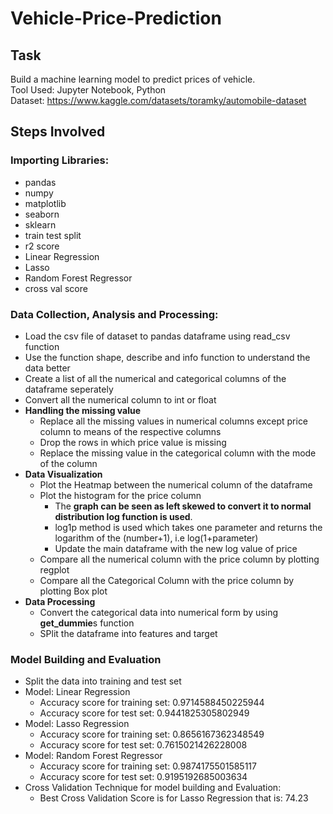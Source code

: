 # Vehicle-Price-Prediction
## Task
Build a machine learning model to predict prices of vehicle.</br>
Tool Used: Jupyter Notebook, Python</br>
Dataset: https://www.kaggle.com/datasets/toramky/automobile-dataset

## Steps Involved

### Importing Libraries:
- pandas
- numpy
- matplotlib
- seaborn
- sklearn
- train test split
- r2 score
- Linear Regression
- Lasso
- Random Forest Regressor
- cross val score
### Data Collection, Analysis and Processing:
- Load the csv file of dataset to pandas dataframe using read_csv function
- Use the function shape, describe and info function to understand the data better
- Create a list of all the numerical and categorical columns of the dataframe seperately
- Convert all the numerical column to int or float
- **Handling the missing value**
  - Replace all the missing values in numerical columns except price column to means of the respective columns
  - Drop the rows in which price value is missing
  - Replace the missing value in the categorical column with the mode of the column
- **Data Visualization**
  - Plot the Heatmap between the numerical column of the dataframe
  - Plot the histogram for the price column
    - The **graph can be seen as left skewed to convert it to normal distribution log function is used**.
    - log1p method is used which takes one parameter and returns the logarithm of the (number+1), i.e log(1+parameter)
    - Update the main dataframe with the new log value of price
  - Compare all the numerical column with the price column by plotting regplot
  - Compare all the Categorical Column with the price column by plotting Box plot
- **Data Processing**
  - Convert the categorical data into numerical form by using **get_dummie**s function
  - SPlit the dataframe into features and target
### Model Building and Evaluation
- Split the data into training and test set
- Model: Linear Regression
  - Accuracy score for training set:  0.9714588450225944
  - Accuracy score for test set:  0.9441825305802949
- Model: Lasso Regression
  - Accuracy score for training set:  0.8656167362348549
  - Accuracy score for test set:  0.7615021426228008
- Model: Random Forest Regressor
  - Accuracy score for training set:  0.9874175501585117
  - Accuracy score for test set:  0.9195192685003634
- Cross Validation Technique for model building and Evaluation:
  - Best Cross Validation Score is for Lasso Regression that is: 74.23
